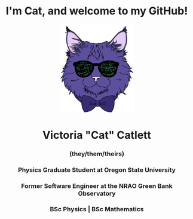 <!-- SECTION: Introduction and Logo -->
<h1 align="center">I'm Cat, and welcome to my GitHub!</h1>

<p align="center">
  <a href="https://vcatlett.com/" target="_blank">
    <img
      alt="Personal logo, a purple cat with a bowtie and sunglasses"
      src="static/img/logo_vcatlett.png"
      width="200"
    />
  </a>
</p>

<!-- SECTION: Personal Information -->
<h1 align="center">Victoria "Cat" Catlett</h1>

<h3 align="center">(they/them/theirs)</h3>

<h3 align="center">Physics Graduate Student at Oregon State University</h3>

<h3 align="center">Former Software Engineer at the NRAO Green Bank Observatory</h3>

<h3 align="center">BSc Physics | BSc Mathematics</h3>

